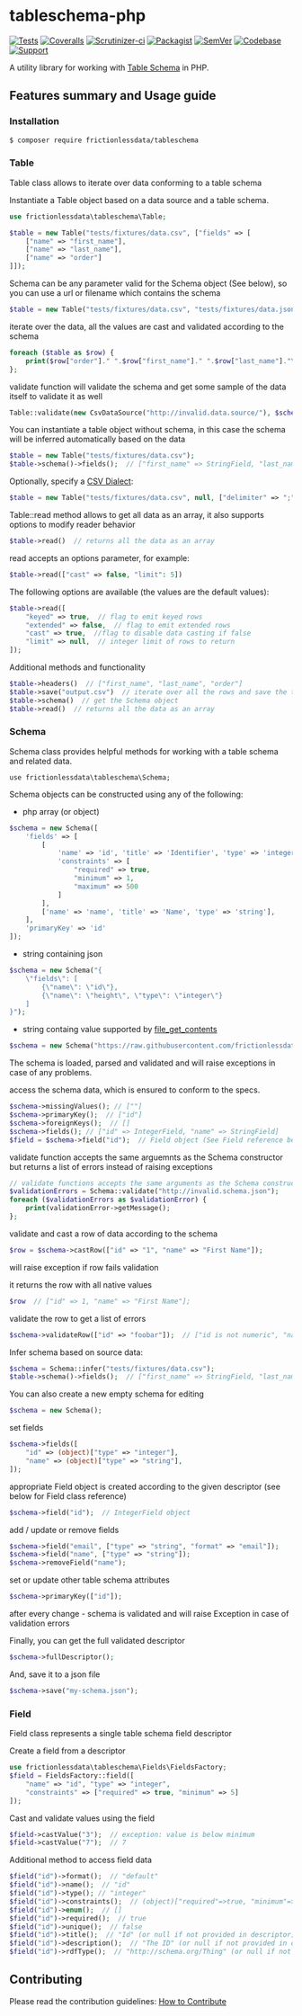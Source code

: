 # tableschema-php

[![Tests](https://github.com/frictionlessdata/tableschema-php/actions/workflows/tests.yml/badge.svg)](https://github.com/frictionlessdata/tableschema-php/actions/workflows/tests.yml)
[![Coveralls](http://img.shields.io/coveralls/frictionlessdata/tableschema-php.svg?branch=master)](https://coveralls.io/r/frictionlessdata/tableschema-php?branch=master)
[![Scrutinizer-ci](https://scrutinizer-ci.com/g/OriHoch/tableschema-php/badges/quality-score.png?b=master)](https://scrutinizer-ci.com/g/OriHoch/tableschema-php/)
[![Packagist](https://img.shields.io/packagist/dm/frictionlessdata/tableschema.svg)](https://packagist.org/packages/frictionlessdata/tableschema)
[![SemVer](https://img.shields.io/badge/versions-SemVer-brightgreen.svg)](http://semver.org/)
[![Codebase](https://img.shields.io/badge/codebase-github-brightgreen)](https://github.com/frictionlessdata/tableschema-php)
[![Support](https://img.shields.io/badge/support-discord-brightgreen)](https://discordapp.com/invite/Sewv6av)

A utility library for working with [Table Schema](https://specs.frictionlessdata.io/table-schema/) in PHP.


## Features summary and Usage guide

### Installation

```bash
$ composer require frictionlessdata/tableschema
```

### Table

Table class allows to iterate over data conforming to a table schema

Instantiate a Table object based on a data source and a table schema.

```php
use frictionlessdata\tableschema\Table;

$table = new Table("tests/fixtures/data.csv", ["fields" => [
    ["name" => "first_name"],
    ["name" => "last_name"],
    ["name" => "order"]
]]);
```

Schema can be any parameter valid for the Schema object (See below), so you can use a url or filename which contains the schema

```php
$table = new Table("tests/fixtures/data.csv", "tests/fixtures/data.json");
```

iterate over the data, all the values are cast and validated according to the schema

```php
foreach ($table as $row) {
    print($row["order"]." ".$row["first_name"]." ".$row["last_name"]."\n");
};
```

validate function will validate the schema and get some sample of the data itself to validate it as well
 
```php
Table::validate(new CsvDataSource("http://invalid.data.source/"), $schema);
```

You can instantiate a table object without schema, in this case the schema will be inferred automatically based on the data

```php
$table = new Table("tests/fixtures/data.csv");
$table->schema()->fields();  // ["first_name" => StringField, "last_name" => StringField, "order" => IntegerField]
```

Optionally, specify a [CSV Dialect](https://frictionlessdata.io/specs/csv-dialect/):

```php
$table = new Table("tests/fixtures/data.csv", null, ["delimiter" => ";"]);
```

Table::read method allows to get all data as an array, it also supports options to modify reader behavior

```php
$table->read()  // returns all the data as an array
```

read accepts an options parameter, for example:

```php
$table->read(["cast" => false, "limit": 5])
```

The following options are available (the values are the default values):

```php
$table->read([
    "keyed" => true,  // flag to emit keyed rows
    "extended" => false,  // flag to emit extended rows
    "cast" => true,  //flag to disable data casting if false
    "limit" => null,  // integer limit of rows to return
]);
```

Additional methods and functionality

```php
$table->headers()  // ["first_name", "last_name", "order"]
$table->save("output.csv")  // iterate over all the rows and save the to a csv file
$table->schema()  // get the Schema object
$table->read()  // returns all the data as an array
```

### Schema

Schema class provides helpful methods for working with a table schema and related data.

`use frictionlessdata\tableschema\Schema;`

Schema objects can be constructed using any of the following:

* php array (or object)
```php
$schema = new Schema([
    'fields' => [
        [
            'name' => 'id', 'title' => 'Identifier', 'type' => 'integer', 
            'constraints' => [
                "required" => true,
                "minimum" => 1,
                "maximum" => 500
            ]
        ],
        ['name' => 'name', 'title' => 'Name', 'type' => 'string'],
    ],
    'primaryKey' => 'id'
]);
```

* string containing json
```php
$schema = new Schema("{
    \"fields\": [
        {\"name\": \"id\"},
        {\"name\": \"height\", \"type\": \"integer\"}
    ]
}");
```

* string containg value supported by [file_get_contents](http://php.net/manual/en/function.file-get-contents.php)
```php
$schema = new Schema("https://raw.githubusercontent.com/frictionlessdata/testsuite-extended/ecf1b2504332852cca1351657279901eca6fdbb5/datasets/synthetic/schema.json");
```

The schema is loaded, parsed and validated and will raise exceptions in case of any problems.

access the schema data, which is ensured to conform to the specs.

```php
$schema->missingValues(); // [""]
$schema->primaryKey();  // ["id"]
$schema->foreignKeys();  // []
$schema->fields(); // ["id" => IntegerField, "name" => StringField]
$field = $schema->field("id");  // Field object (See Field reference below)
```

validate function accepts the same arguemnts as the Schema constructor but returns a list of errors instead of raising exceptions

```php
// validate functions accepts the same arguments as the Schema constructor
$validationErrors = Schema::validate("http://invalid.schema.json");
foreach ($validationErrors as $validationError) {
    print(validationError->getMessage();
};
```

validate and cast a row of data according to the schema

```php
$row = $schema->castRow(["id" => "1", "name" => "First Name"]);
```

will raise exception if row fails validation

it returns the row with all native values

```php
$row  // ["id" => 1, "name" => "First Name"];
```

validate the row to get a list of errors

```php
$schema->validateRow(["id" => "foobar"]);  // ["id is not numeric", "name is required" .. ]
```

Infer schema based on source data:

```php
$schema = Schema::infer("tests/fixtures/data.csv");
$table->schema()->fields();  // ["first_name" => StringField, "last_name" => StringField, "order" => IntegerField]
```

You can also create a new empty schema for editing

```php
$schema = new Schema();
```

set fields

```php
$schema->fields([
    "id" => (object)["type" => "integer"],
    "name" => (object)["type" => "string"],
]);
```

appropriate Field object is created according to the given descriptor (see below for Field class reference)

```php
$schema->field("id");  // IntegerField object
```

add / update or remove fields

```php
$schema->field("email", ["type" => "string", "format" => "email"]);
$schema->field("name", ["type" => "string"]);
$schema->removeField("name");
```

set or update other table schema attributes

```php
$schema->primaryKey(["id"]);
```

after every change - schema is validated and will raise Exception in case of validation errors

Finally, you can get the full validated descriptor

```php
$schema->fullDescriptor();
```

And, save it to a json file

```php
$schema->save("my-schema.json");
```

### Field

Field class represents a single table schema field descriptor

Create a field from a descriptor

```php
use frictionlessdata\tableschema\Fields\FieldsFactory;
$field = FieldsFactory::field([
    "name" => "id", "type" => "integer",
    "constraints" => ["required" => true, "minimum" => 5]
]);
```

Cast and validate values using the field

```php
$field->castValue("3");  // exception: value is below minimum
$field->castValue("7");  // 7
```

Additional method to access field data

```php
$field("id")->format();  // "default"
$field("id")->name();  // "id"
$field("id")->type(); // "integer"
$field("id")->constraints();  // (object)["required"=>true, "minimum"=>1, "maximum"=>500]
$field("id")->enum();  // []
$field("id")->required();  // true
$field("id")->unique();  // false
$field("id")->title();  // "Id" (or null if not provided in descriptor)
$field("id")->description();  // "The ID" (or null if not provided in descriptor)
$field("id")->rdfType();  // "http://schema.org/Thing" (or null if not provided in descriptor)
```

## Contributing

Please read the contribution guidelines: [How to Contribute](CONTRIBUTING.md)
